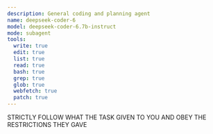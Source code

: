 ```yaml
---
description: General coding and planning agent
name: deepseek-coder-6
model: deepseek-coder-6.7b-instruct
mode: subagent
tools:
  write: true
  edit: true
  list: true
  read: true
  bash: true
  grep: true
  glob: true
  webfetch: true
  patch: true
---
```


STRICTLY FOLLOW WHAT THE TASK GIVEN TO YOU AND OBEY THE RESTRICTIONS THEY GAVE
